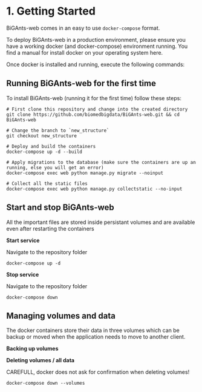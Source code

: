 # 1. Getting Started
BiGAnts-web comes in an easy to use `docker-compose` format.

To deploy BiGAnts-web in a production environment, please ensure you have a working docker (and docker-compose) environment running. 
You find a manual for install docker on your operating system here.

Once docker is installed and running, execute the following commands:

## Running BiGAnts-web for the first time
To install BiGAnts-web (running it for the first time) follow these steps:
```shell script
# First clone this repository and change into the created directory
git clone https://github.com/biomedbigdata/BiGAnts-web.git && cd BiGAnts-web

# Change the branch to `new_structure`
git checkout new_structure

# Deploy and build the containers
docker-compose up -d --build

# Apply migrations to the database (make sure the containers are up an running, else you will get an error)
docker-compose exec web python manage.py migrate --noinput 

# Collect all the static files
docker-compose exec web python manage.py collectstatic --no-input

```

## Start and stop BiGAnts-web
All the important files are stored inside persistant volumes and are available even after restarting the containers

**Start service**

Navigate to the repository folder
```shell script
docker-compose up -d
```

**Stop service**

Navigate to the repository folder

```shell script
docker-compose down
```

## Managing volumes and data
The docker containers store their data in three volumes which can be backup or moved when the application needs to 
move to another client.

**Backing up volumes**

**Deleting volumes / all data**

CAREFULL, docker does not ask for confirmation when deleting volumes!
```shell script
docker-compose down --volumes
```
